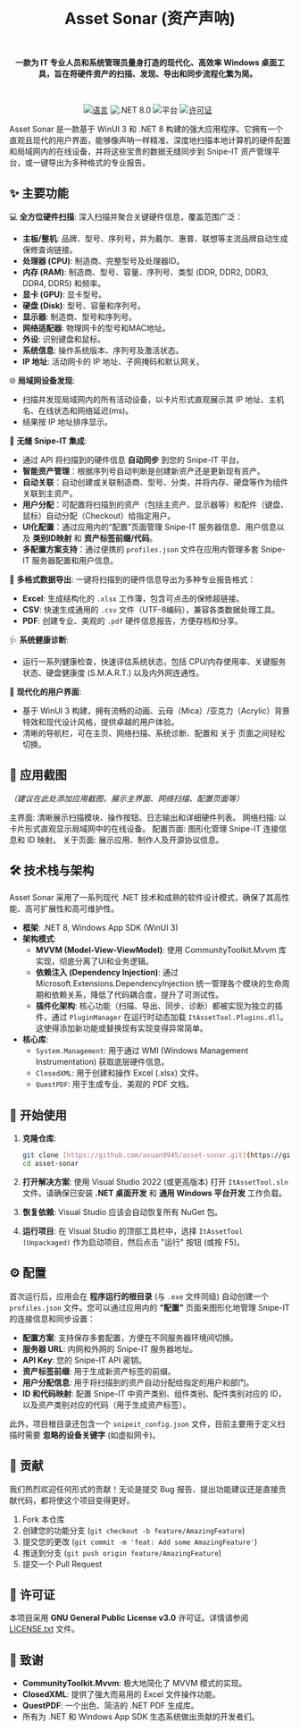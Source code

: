 <div align="center">

&nbsp; <h1>Asset Sonar (资产声呐)</h1>

&nbsp; <p> <strong>一款为 IT 专业人员和系统管理员量身打造的现代化、高效率 Windows 桌面工具，旨在将硬件资产的扫描、发现、导出和同步流程化繁为简。</strong> &nbsp; </p>

&nbsp; <p> <a href="README.md"><img src="https://img.shields.io/badge/language-zh--CN-green.svg" alt="语言"></a> <img src="https://img.shields.io/badge/.NET-8.0-blueviolet" alt=".NET 8.0"> <img src="https://img.shields.io/badge/Platform-Windows%2010%2B-blue" alt="平台"> <a href="LICENSE.txt"><img src="https://img.shields.io/badge/License-GPLv3-blue.svg" alt="许可证"></a> &nbsp; </p>

</div>

Asset Sonar 是一款基于 WinUI 3 和 .NET 8 构建的强大应用程序。它拥有一个直观且现代的用户界面，能够像声呐一样精准、深度地扫描本地计算机的硬件配置和局域网内的在线设备，并将这些宝贵的数据无缝同步到 Snipe-IT 资产管理平台，或一键导出为多种格式的专业报告。

✨ 主要功能
-----------

💻 **全方位硬件扫描**: 深入扫描并聚合关键硬件信息，覆盖范围广泛：
* **主板/整机**: 品牌、型号、序列号，并为戴尔、惠普、联想等主流品牌自动生成保修查询链接。
* **处理器 (CPU)**: 制造商、完整型号及处理器ID。
* **内存 (RAM)**: 制造商、型号、容量、序列号、类型 (DDR, DDR2, DDR3, DDR4, DDR5) 和频率。
* **显卡 (GPU)**: 显卡型号。
* **硬盘 (Disk)**: 型号、容量和序列号。
* **显示器**: 制造商、型号和序列号。
* **网络适配器**: 物理网卡的型号和MAC地址。
* **外设**: 识别键盘和鼠标。
* **系统信息**: 操作系统版本、序列号及激活状态。
* **IP 地址**: 活动网卡的 IP 地址、子网掩码和默认网关。

🌐 **局域网设备发现**:
* 扫描并发现局域网内的所有活动设备，以卡片形式直观展示其 IP 地址、主机名、在线状态和网络延迟(ms)。
* 结果按 IP 地址排序显示。

🔄 **无缝 Snipe-IT 集成**:
* 通过 API 将扫描到的硬件信息 **自动同步** 到您的 Snipe-IT 平台。
* **智能资产管理**：根据序列号自动判断是创建新资产还是更新现有资产。
* **自动关联**：自动创建或关联制造商、型号、分类，并将内存、硬盘等作为组件关联到主资产。
* **用户分配**：可配置将扫描到的资产（包括主资产、显示器等）和配件（键盘、鼠标）自动分配（Checkout）给指定用户。
* **UI化配置**：通过应用内的“配置”页面管理 Snipe-IT 服务器信息、用户信息以及 **类别ID映射** 和 **资产标签前缀/代码**。
* **多配置方案支持**：通过便携的 `profiles.json` 文件在应用内管理多套 Snipe-IT 服务器配置和用户信息。

📄 **多格式数据导出**: 一键将扫描到的硬件信息导出为多种专业报告格式：
* **Excel**: 生成结构化的 `.xlsx` 工作簿，包含可点击的保修超链接。
* **CSV**: 快速生成通用的 `.csv` 文件（UTF-8编码），兼容各类数据处理工具。
* **PDF**: 创建专业、美观的 `.pdf` 硬件信息报告，方便存档和分享。

🩺 **系统健康诊断**:
* 运行一系列健康检查，快速评估系统状态，包括 CPU/内存使用率、关键服务状态、硬盘健康度 (S.M.A.R.T.) 以及内外网连通性。

🎨 **现代化的用户界面**:
* 基于 WinUI 3 构建，拥有流畅的动画、云母（Mica）/亚克力（Acrylic）背景特效和现代设计风格，提供卓越的用户体验。
* 清晰的导航栏，可在主页、网络扫描、系统诊断、配置和 关于 页面之间轻松切换。

📸 应用截图
-------------

*（建议在此处添加应用截图，展示主界面、网络扫描、配置页面等）*

主界面: 清晰展示扫描模块、操作按钮、日志输出和详细硬件列表。
网络扫描: 以卡片形式直观显示局域网中的在线设备。
配置页面: 图形化管理 Snipe-IT 连接信息和 ID 映射。
关于页面: 展示应用、制作人及开源协议信息。

🛠️ 技术栈与架构
----------------

Asset Sonar 采用了一系列现代 .NET 技术和成熟的软件设计模式，确保了其高性能、高可扩展性和高可维护性。

* **框架**: .NET 8, Windows App SDK (WinUI 3)
* **架构模式**:
    * **MVVM (Model-View-ViewModel)**: 使用 CommunityToolkit.Mvvm 库实现，彻底分离了UI和业务逻辑。
    * **依赖注入 (Dependency Injection)**: 通过 Microsoft.Extensions.DependencyInjection 统一管理各个模块的生命周期和依赖关系，降低了代码耦合度，提升了可测试性。
    * **插件化架构**: 核心功能（扫描、导出、同步、诊断）都被实现为独立的插件，通过 `PluginManager` 在运行时动态加载 `ItAssetTool.Plugins.dll`。 这使得添加新功能或替换现有实现变得异常简单。
* **核心库**:
    * `System.Management`: 用于通过 WMI (Windows Management Instrumentation) 获取底层硬件信息。
    * `ClosedXML`: 用于创建和操作 Excel (.xlsx) 文件。
    * `QuestPDF`: 用于生成专业、美观的 PDF 文档。

🚀 开始使用
-----------

1.  **克隆仓库**:
    ```bash
    git clone [https://github.com/axuan9945/asset-sonar.git](https://github.com/axuan9945/asset-sonar.git)
    cd asset-sonar
    ```
   
2.  **打开解决方案**: 使用 Visual Studio 2022 (或更高版本) 打开 `ItAssetTool.sln` 文件。请确保已安装 **.NET 桌面开发** 和 **通用 Windows 平台开发** 工作负载。
3.  **恢复依赖**: Visual Studio 应该会自动恢复所有 NuGet 包。
4.  **运行项目**: 在 Visual Studio 的顶部工具栏中，选择 `ItAssetTool (Unpackaged)` 作为启动项目，然后点击 "运行" 按钮 (或按 F5)。

⚙️ 配置
-------

首次运行后，应用会在 **程序运行的根目录** (与 `.exe` 文件同级) 自动创建一个 `profiles.json` 文件。您可以通过应用内的 **“配置”** 页面来图形化地管理 Snipe-IT 的连接信息和同步设置：

* **配置方案**: 支持保存多套配置，方便在不同服务器环境间切换。
* **服务器 URL**: 内网和外网的 Snipe-IT 服务器地址。
* **API Key**: 您的 Snipe-IT API 密钥。
* **资产标签前缀**: 用于生成新资产标签的前缀。
* **用户分配信息**: 用于将扫描到的资产自动分配给指定的用户和部门。
* **ID 和代码映射**: 配置 Snipe-IT 中资产类别、组件类别、配件类别对应的 ID，以及资产类别对应的代码（用于生成资产标签）。

此外，项目根目录还包含一个 `snipeit_config.json` 文件，目前主要用于定义扫描时需要 **忽略的设备关键字** (如虚拟网卡)。

🤝 贡献
-------

我们热烈欢迎任何形式的贡献！无论是提交 Bug 报告、提出功能建议还是直接贡献代码，都将使这个项目变得更好。

1.  Fork 本仓库
2.  创建您的功能分支 (`git checkout -b feature/AmazingFeature`)
3.  提交您的更改 (`git commit -m 'feat: Add some AmazingFeature'`)
4.  推送到分支 (`git push origin feature/AmazingFeature`)
5.  提交一个 Pull Request

📄 许可证
---------

本项目采用 **GNU General Public License v3.0** 许可证。详情请参阅 [LICENSE.txt](LICENSE.txt) 文件。

🙏 致谢
-------

* **CommunityToolkit.Mvvm**: 极大地简化了 MVVM 模式的实现。
* **ClosedXML**: 提供了强大而易用的 Excel 文件操作功能。
* **QuestPDF**: 一个出色、简洁的 .NET PDF 生成库。
* 所有为 .NET 和 Windows App SDK 生态系统做出贡献的开发者们。